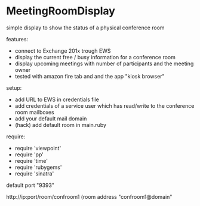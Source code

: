 # MeetingRoomDisplay
simple display to show the status of a physical conference room

features:

* connect to Exchange 201x trough EWS
* display the current free / busy information for a conference room
* display upcoming meetings with number of participants and the meeting owner
* tested with amazon fire tab and and the app "kiosk browser"

setup:

* add URL to EWS in credentials file
* add credentials of a service user which has read/write to the conference room mailboxes
* add your default mail domain
* (hack) add default room in main.ruby

require:
* require 'viewpoint'
* require 'pp'
* require 'time'
* require 'rubygems'
* require 'sinatra'

default port "9393"

http://ip:port/room/confroom1 (room address "confroom1@domain"
